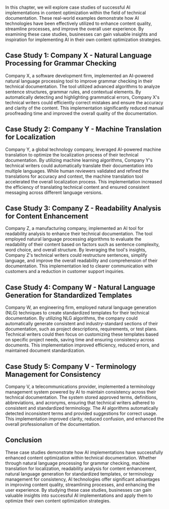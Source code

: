 
In this chapter, we will explore case studies of successful AI implementations in content optimization within the field of technical documentation. These real-world examples demonstrate how AI technologies have been effectively utilized to enhance content quality, streamline processes, and improve the overall user experience. By examining these case studies, businesses can gain valuable insights and inspiration for implementing AI in their own content optimization strategies.

**Case Study 1: Company X - Natural Language Processing for Grammar Checking**
------------------------------------------------------------------------------

Company X, a software development firm, implemented an AI-powered natural language processing tool to improve grammar checking in their technical documentation. The tool utilized advanced algorithms to analyze sentence structures, grammar rules, and contextual elements. By automatically detecting and highlighting grammatical errors, Company X's technical writers could efficiently correct mistakes and ensure the accuracy and clarity of the content. This implementation significantly reduced manual proofreading time and improved the overall quality of the documentation.

**Case Study 2: Company Y - Machine Translation for Localization**
------------------------------------------------------------------

Company Y, a global technology company, leveraged AI-powered machine translation to optimize the localization process of their technical documentation. By utilizing machine learning algorithms, Company Y's technical writers could automatically translate their documentation into multiple languages. While human reviewers validated and refined the translations for accuracy and context, the machine translation tool accelerated the overall localization process. This implementation increased the efficiency of translating technical content and ensured consistent messaging across different language versions.

**Case Study 3: Company Z - Readability Analysis for Content Enhancement**
--------------------------------------------------------------------------

Company Z, a manufacturing company, implemented an AI tool for readability analysis to enhance their technical documentation. The tool employed natural language processing algorithms to evaluate the readability of their content based on factors such as sentence complexity, word choice, and overall structure. By leveraging the tool's insights, Company Z's technical writers could restructure sentences, simplify language, and improve the overall readability and comprehension of their documentation. This implementation led to clearer communication with customers and a reduction in customer support inquiries.

**Case Study 4: Company W - Natural Language Generation for Standardized Templates**
------------------------------------------------------------------------------------

Company W, an engineering firm, employed natural language generation (NLG) techniques to create standardized templates for their technical documentation. By utilizing NLG algorithms, the company could automatically generate consistent and industry-standard sections of their documentation, such as project descriptions, requirements, or test plans. Technical writers could then focus on customizing these templates based on specific project needs, saving time and ensuring consistency across documents. This implementation improved efficiency, reduced errors, and maintained document standardization.

**Case Study 5: Company V - Terminology Management for Consistency**
--------------------------------------------------------------------

Company V, a telecommunications provider, implemented a terminology management system powered by AI to maintain consistency across their technical documentation. The system stored approved terms, definitions, abbreviations, and acronyms, ensuring that technical writers adhered to consistent and standardized terminology. The AI algorithms automatically detected inconsistent terms and provided suggestions for correct usage. This implementation improved clarity, reduced confusion, and enhanced the overall professionalism of the documentation.

**Conclusion**
--------------

These case studies demonstrate how AI implementations have successfully enhanced content optimization within technical documentation. Whether through natural language processing for grammar checking, machine translation for localization, readability analysis for content enhancement, natural language generation for standardized templates, or terminology management for consistency, AI technologies offer significant advantages in improving content quality, streamlining processes, and enhancing the user experience. By studying these case studies, businesses can gain valuable insights into successful AI implementations and apply them to optimize their own content optimization strategies.
